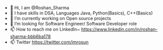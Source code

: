 - 👋 Hi, I am @Roshan_Sharma
- 👀 I have skills in DSA, Languages Java, Python(Basics), C++(Basics)
- 🌱 I’m currently working on Open source projects
- 💞️ I’m looking for Software Engineer/ Software Developer role
- 📫 How to reach me on
  LinkedIn~ https://www.linkedin.com/in/roshan-sharma-bbb6ba178
- 📫 Twitter https://twitter.com/imrosun  

<!---
imrosun/imrosun is a ✨ special ✨ repository because its `README.md` (this file) appears on your GitHub profile.
You can click the Preview link to take a look at your changes.
--->
